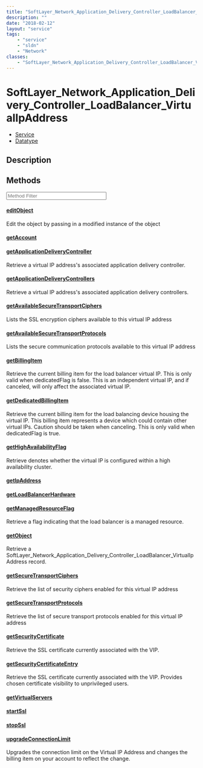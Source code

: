 ```yaml
---
title: "SoftLayer_Network_Application_Delivery_Controller_LoadBalancer_VirtualIpAddress"
description: ""
date: "2018-02-12"
layout: "service"
tags:
    - "service"
    - "sldn"
    - "Network"
classes:
    - "SoftLayer_Network_Application_Delivery_Controller_LoadBalancer_VirtualIpAddress"
---
```

# SoftLayer_Network_Application_Delivery_Controller_LoadBalancer_VirtualIpAddress
<div id='service-datatype'>
    <ul id='sldn-reference-tabs'>
    <li id='service'> <a href='/reference/services/SoftLayer_Network_Application_Delivery_Controller_LoadBalancer_VirtualIpAddress' >Service</a></li>    <li id='datatype'> <a href='/reference/datatypes/SoftLayer_Network_Application_Delivery_Controller_LoadBalancer_VirtualIpAddress' >Datatype</a></li>
    </ul>
</div>

## Description






        
<div id="properties" class="content service-content">

## Methods

<div class="view-filters">
    <div class="clearfix">
        <div class="search-input-box">
            <input placeholder="Method Filter" onkeyup="titleSearch(inputId='edit-combine', divId='method-div', elementClass='method-row')" 
                type="text" id="edit-combine" value="" size="30" maxlength="128" class="form-text">
        </div>
    </div>
</div>

<div id="method-div">

<div class="method-row">

#### [editObject](/reference/services/SoftLayer_Network_Application_Delivery_Controller_LoadBalancer_VirtualIpAddress/editObject)
Edit the object by passing in a modified instance of the object

</div>

<div class="method-row">

#### [getAccount](/reference/services/SoftLayer_Network_Application_Delivery_Controller_LoadBalancer_VirtualIpAddress/getAccount)


</div>

<div class="method-row">

#### [getApplicationDeliveryController](/reference/services/SoftLayer_Network_Application_Delivery_Controller_LoadBalancer_VirtualIpAddress/getApplicationDeliveryController)
Retrieve a virtual IP address's associated application delivery controller.

</div>

<div class="method-row">

#### [getApplicationDeliveryControllers](/reference/services/SoftLayer_Network_Application_Delivery_Controller_LoadBalancer_VirtualIpAddress/getApplicationDeliveryControllers)
Retrieve a virtual IP address's associated application delivery controllers.

</div>

<div class="method-row">

#### [getAvailableSecureTransportCiphers](/reference/services/SoftLayer_Network_Application_Delivery_Controller_LoadBalancer_VirtualIpAddress/getAvailableSecureTransportCiphers)
Lists the SSL encryption ciphers available to this virtual IP address

</div>

<div class="method-row">

#### [getAvailableSecureTransportProtocols](/reference/services/SoftLayer_Network_Application_Delivery_Controller_LoadBalancer_VirtualIpAddress/getAvailableSecureTransportProtocols)
Lists the secure communication protocols available to this virtual IP address 

</div>

<div class="method-row">

#### [getBillingItem](/reference/services/SoftLayer_Network_Application_Delivery_Controller_LoadBalancer_VirtualIpAddress/getBillingItem)
Retrieve the current billing item for the load balancer virtual IP. This is only valid when dedicatedFlag is false. This is an independent virtual IP, and if canceled, will only affect the associated virtual IP.

</div>

<div class="method-row">

#### [getDedicatedBillingItem](/reference/services/SoftLayer_Network_Application_Delivery_Controller_LoadBalancer_VirtualIpAddress/getDedicatedBillingItem)
Retrieve the current billing item for the load balancing device housing the virtual IP. This billing item represents a device which could contain other virtual IPs. Caution should be taken when canceling. This is only valid when dedicatedFlag is true.

</div>

<div class="method-row">

#### [getHighAvailabilityFlag](/reference/services/SoftLayer_Network_Application_Delivery_Controller_LoadBalancer_VirtualIpAddress/getHighAvailabilityFlag)
Retrieve denotes whether the virtual IP is configured within a high availability cluster.

</div>

<div class="method-row">

#### [getIpAddress](/reference/services/SoftLayer_Network_Application_Delivery_Controller_LoadBalancer_VirtualIpAddress/getIpAddress)


</div>

<div class="method-row">

#### [getLoadBalancerHardware](/reference/services/SoftLayer_Network_Application_Delivery_Controller_LoadBalancer_VirtualIpAddress/getLoadBalancerHardware)


</div>

<div class="method-row">

#### [getManagedResourceFlag](/reference/services/SoftLayer_Network_Application_Delivery_Controller_LoadBalancer_VirtualIpAddress/getManagedResourceFlag)
Retrieve a flag indicating that the load balancer is a managed resource.

</div>

<div class="method-row">

#### [getObject](/reference/services/SoftLayer_Network_Application_Delivery_Controller_LoadBalancer_VirtualIpAddress/getObject)
Retrieve a SoftLayer_Network_Application_Delivery_Controller_LoadBalancer_VirtualIpAddress record.

</div>

<div class="method-row">

#### [getSecureTransportCiphers](/reference/services/SoftLayer_Network_Application_Delivery_Controller_LoadBalancer_VirtualIpAddress/getSecureTransportCiphers)
Retrieve the list of security ciphers enabled for this virtual IP address

</div>

<div class="method-row">

#### [getSecureTransportProtocols](/reference/services/SoftLayer_Network_Application_Delivery_Controller_LoadBalancer_VirtualIpAddress/getSecureTransportProtocols)
Retrieve the list of secure transport protocols enabled for this virtual IP address

</div>

<div class="method-row">

#### [getSecurityCertificate](/reference/services/SoftLayer_Network_Application_Delivery_Controller_LoadBalancer_VirtualIpAddress/getSecurityCertificate)
Retrieve the SSL certificate currently associated with the VIP.

</div>

<div class="method-row">

#### [getSecurityCertificateEntry](/reference/services/SoftLayer_Network_Application_Delivery_Controller_LoadBalancer_VirtualIpAddress/getSecurityCertificateEntry)
Retrieve the SSL certificate currently associated with the VIP. Provides chosen certificate visibility to unprivileged users.

</div>

<div class="method-row">

#### [getVirtualServers](/reference/services/SoftLayer_Network_Application_Delivery_Controller_LoadBalancer_VirtualIpAddress/getVirtualServers)


</div>

<div class="method-row">

#### [startSsl](/reference/services/SoftLayer_Network_Application_Delivery_Controller_LoadBalancer_VirtualIpAddress/startSsl)


</div>

<div class="method-row">

#### [stopSsl](/reference/services/SoftLayer_Network_Application_Delivery_Controller_LoadBalancer_VirtualIpAddress/stopSsl)


</div>

<div class="method-row">

#### [upgradeConnectionLimit](/reference/services/SoftLayer_Network_Application_Delivery_Controller_LoadBalancer_VirtualIpAddress/upgradeConnectionLimit)
Upgrades the connection limit on the Virtual IP Address and changes the billing item on your account to reflect the change.

</div>
</div>

</div>

